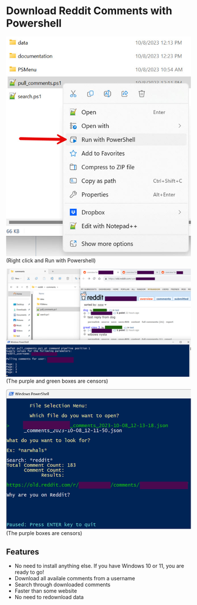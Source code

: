 # Download Reddit Comments with Powershell

![Picture 3](https://github.com/GordonVi/reddit_comments_powershell/blob/main/documentation/reddit_comment_powershell_3.jpg?raw=true)
(Right click and Run with Powershell)

![Picture 1](https://github.com/GordonVi/reddit_comments_powershell/blob/main/documentation/reddit_comment_powershell_1.jpg?raw=true)
(The purple and green boxes are censors)

![Picture 2](https://github.com/GordonVi/reddit_comments_powershell/blob/main/documentation/reddit_comment_powershell_2.jpg?raw=true)
(The purple boxes are censors)

## Features

- No need to install anything else. If you have Windows 10 or 11, you are ready to go!
- Download all availale comments from a username
- Search through downloaded comments 
- Faster than some website
- No need to redownload data
